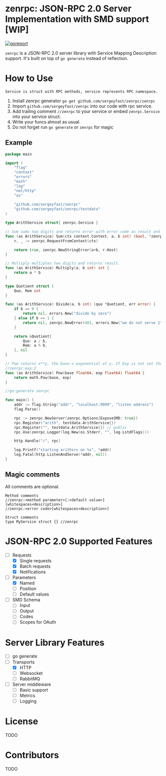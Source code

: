 # zenrpc: JSON-RPC 2.0 Server Implementation with SMD support [WIP]

[![goreport](https://goreportcard.com/badge/github.com/sergeyfast/zenrpc)](https://goreportcard.com/report/github.com/sergeyfast/zenrpc)

`zenrpc` is a JSON-RPC 2.0 server library with Service Mapping Description support. 
It's built on top of `go generate` instead of reflection. 

# How to Use

```Service is struct with RPC methods, service represents RPC namespace.```

  1. Install zenrpc generator `go get github.com/sergeyfast/zenrpc/zenrpc`
  1. Import `github.com/sergeyfast/zenrpc` into our code with rpc service.
  1. Add trailing comment `//zenrpc` to your service or embed `zenrpc.Service` into your service struct.
  1. Write your funcs almost as usual.
  1. Do not forget run `go generate` or `zenrpc` for magic
  
## Example
```go
package main

import (
	"flag"
	"context"
	"errors"
	"math"
	"log"
	"net/http"
	"os"	
	
	"github.com/sergeyfast/zenrpc"
	"github.com/sergeyfast/zenrpc/testdata"
)

type ArithService struct{ zenrpc.Service }

// Sum sums two digits and returns error with error code as result and IP from context.
func (as ArithService) Sum(ctx context.Context, a, b int) (bool, *zenrpc.Error) {
	r, _ := zenrpc.RequestFromContext(ctx)

	return true, zenrpc.NewStringError(a+b, r.Host)
}

// Multiply multiples two digits and returns result.
func (as ArithService) Multiply(a, b int) int {
	return a * b
}

type Quotient struct {
	Quo, Rem int
}

func (as ArithService) Divide(a, b int) (quo *Quotient, err error) {
	if b == 0 {
		return nil, errors.New("divide by zero")
	} else if b == 1 {
		return nil, zenrpc.NewError(401, errors.New("we do not serve 1"))
	}

	return &Quotient{
		Quo: a / b,
		Rem: a % b,
	}, nil
}

// Pow returns x**y, the base-x exponential of y. If Exp is not set then default value is 2.
//zenrpc:exp:2
func (as ArithService) Pow(base float64, exp float64) float64 {
	return math.Pow(base, exp)
}

//go:generate zenrpc

func main() {
	addr := flag.String("addr", "localhost:9999", "listen address")
	flag.Parse()

	rpc := zenrpc.NewServer(zenrpc.Options{ExposeSMD: true})
	rpc.Register("arith", testdata.ArithService{})
	rpc.Register("", testdata.ArithService{}) // public
	rpc.Use(zenrpc.Logger(log.New(os.Stderr, "", log.LstdFlags)))

	http.Handle("/", rpc)

	log.Printf("starting arithsrv on %s", *addr)
	log.Fatal(http.ListenAndServe(*addr, nil))
}

```


## Magic comments

All comments are optional.

    Method comments
    //zenrpc:<method parameter>[:<default value>][whitespaces<description>]
    //zenrpc:<error code>[whitespaces<description>] 
     
    Struct comments
    type MyService struct {} //zenrpc
    


# JSON-RPC 2.0 Supported Features

  * [ ] Requests
    * [x] Single requests
    * [x] Batch requests
    * [x] Notifications
  * [ ] Parameters
    * [x] Named
    * [ ] Position
    * [ ] Default values
  * [ ] SMD Schema
    * [ ] Input
    * [ ] Output
    * [ ] Codes
    * [ ] Scopes for OAuth

# Server Library Features

 * [ ] go generate
 * [ ] Transports
   * [x] HTTP
   * [ ] Websocket
   * [ ] RabbitMQ
 * [ ] Server middleware
   * [ ] Basic support
   * [ ] Metrics
   * [ ] Logging

# License

TODO

# Contributors

TODO